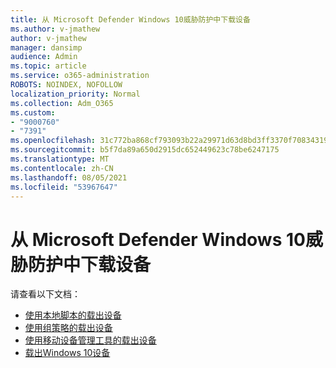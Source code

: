 ```yaml
---
title: 从 Microsoft Defender Windows 10威胁防护中下载设备
ms.author: v-jmathew
author: v-jmathew
manager: dansimp
audience: Admin
ms.topic: article
ms.service: o365-administration
ROBOTS: NOINDEX, NOFOLLOW
localization_priority: Normal
ms.collection: Adm_O365
ms.custom:
- "9000760"
- "7391"
ms.openlocfilehash: 31c772ba868cf793093b22a29971d63d8bd3ff3370f70834319a86691d62597e
ms.sourcegitcommit: b5f7da89a650d2915dc652449623c78be6247175
ms.translationtype: MT
ms.contentlocale: zh-CN
ms.lasthandoff: 08/05/2021
ms.locfileid: "53967647"
---
```

# <a name="offboard-windows-10-devices-from-microsoft-defender-advanced-threat-protection"></a>从 Microsoft Defender Windows 10威胁防护中下载设备

请查看以下文档：

- [使用本地脚本的载出设备](https://go.microsoft.com/fwlink/?linkid=2143465)
- [使用组策略的载出设备](https://go.microsoft.com/fwlink/?linkid=2143632)
- [使用移动设备管理工具的载出设备](https://go.microsoft.com/fwlink/?linkid=2143633)
- [载出Windows 10设备](https://go.microsoft.com/fwlink/?linkid=2143629)
